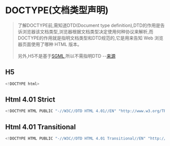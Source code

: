 # DOCTYPE(文档类型声明)

>了解DOCTYPE前,需知道DTD(Document type definition),DTD的作用是告诉浏览器该文档类型,浏览器根据文档类型决定使用何种协议来解析,而DOCTYPE的作用就是指明文档类型和DTD规范的,它是用来告知 Web 浏览器页面使用了哪种 HTML 版本。\
\
>另外,H5不是基于[SGML](https://zh.wikipedia.org/wiki/SGML),所以不需指明DTD --[来源](http://www.runoob.com/tags/tag-doctype.html)

## H5

```javascript
<!DOCTYPE html>
```

## Html 4.01 Strict

```javascript
<!DOCTYPE HTML PUBLIC "-//W3C//DTD HTML 4.01//EN" "http://www.w3.org/TR/html4/strict.dtd">
```

## Html 4.01 Transitional

```javascript
<!DOCTYPE HTML PUBLIC "-//W3C//DTD HTML 4.01 Transitional//EN" "http://www.w3.org/TR/html4/loose.dtd">
```